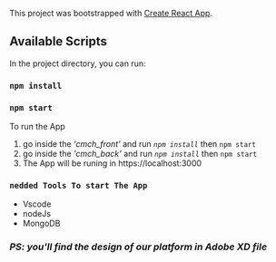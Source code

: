 This project was bootstrapped with [Create React App](https://github.com/facebook/create-react-app).

## Available Scripts

In the project directory, you can run:


### `npm install`
### `npm start`

To run the App 
1. go inside the *'cmch_front'* and run *`npm install`* then `npm start`
2. go inside the *'cmch_back'* and run *`npm install`* then `npm start`
3. The App will be runing in https://localhost:3000

### `nedded Tools To start The App`

- Vscode
- nodeJs
- MongoDB


### *PS: you'll find the design of our platform in Adobe XD file*
